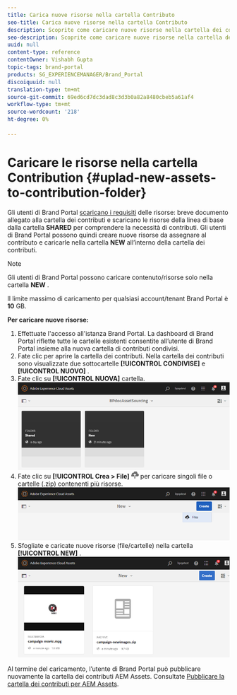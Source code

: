 ```yaml
---
title: Carica nuove risorse nella cartella Contributo
seo-title: Carica nuove risorse nella cartella Contributo
description: Scoprite come caricare nuove risorse nella cartella dei contributi in Brand Portal.
seo-description: Scoprite come caricare nuove risorse nella cartella dei contributi in Brand Portal.
uuid: null
content-type: reference
contentOwner: Vishabh Gupta
topic-tags: brand-portal
products: SG_EXPERIENCEMANAGER/Brand_Portal
discoiquuid: null
translation-type: tm+mt
source-git-commit: 69ed6cd7dc3dad8c3d3b0a82a8480cbeb5a61af4
workflow-type: tm+mt
source-wordcount: '218'
ht-degree: 0%

---
```



# Caricare le risorse nella cartella Contribution {#uplad-new-assets-to-contribution-folder}

Gli utenti di Brand Portal [scaricano i requisiti](brand-portal-download-asset-requirements.md) delle risorse: breve documento allegato alla cartella dei contributi e scaricano le risorse della linea di base dalla cartella **SHARED** per comprendere la necessità di contributi.
Gli utenti di Brand Portal possono quindi creare nuove risorse da assegnare al contributo e caricarle nella cartella **NEW** all’interno della cartella dei contributi.

>[!NOTE]
>
>Gli utenti di Brand Portal possono caricare contenuto/risorse solo nella cartella **NEW** .
>
>Il limite massimo di caricamento per qualsiasi account/tenant Brand Portal è **10** GB.


**Per caricare nuove risorse:**

1. Effettuate l&#39;accesso all&#39;istanza Brand Portal.
La dashboard di Brand Portal riflette tutte le cartelle esistenti consentite all’utente di Brand Portal insieme alla nuova cartella di contributi condivisi.
1. Fate clic per aprire la cartella dei contributi. Nella cartella dei contributi sono visualizzate due sottocartelle **[!UICONTROL CONDIVISE]** e **[!UICONTROL NUOVO]** .
1. Fate clic su **[!UICONTROL NUOVA]** cartella.
   ![](assets/upload-new-assets1.png)
1. Fate clic su **[!UICONTROL Crea > File]** ![](assets/upload.png) per caricare singoli file o cartelle (.zip) contenenti più risorse.
   ![](assets/upload-new-assets2.png)
1. Sfogliate e caricate nuove risorse (file/cartelle) nella cartella **[!UICONTROL NEW]** .
   ![](assets/upload-new-assets3.png)

Al termine del caricamento, l’utente di Brand Portal può pubblicare nuovamente la cartella dei contributi  AEM Assets. Consultate [Pubblicare la cartella dei contributi per  AEM Assets](brand-portal-publish-contribution-folder-to-aem-assets.md).